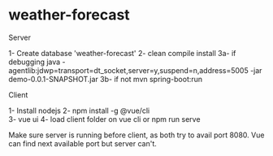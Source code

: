 # weather-forecast

Server

1- Create database 'weather-forecast'
2- clean compile install
3a- if debugging
    java -agentlib:jdwp=transport=dt_socket,server=y,suspend=n,address=5005 -jar demo-0.0.1-SNAPSHOT.jar
3b- if not 
    mvn spring-boot:run
	

Client 

1- Install nodejs
2- npm install -g @vue/cli      
3- vue ui
4- load client folder on vue cli 
or npm run serve

Make sure server is running before client, as both try to avail port 8080.
Vue can find next available port but server can't.

